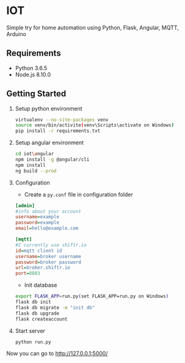 # IOT
Simple try for home automation using Python, Flask, Angular, MQTT, Arduino

## Requirements
* Python 3.6.5
* Node.js 8.10.0

## Getting Started
1. Setup python environment
    ```bash
    virtualenv --no-site-packages venv
    source venv/bin/activite(venv\Scripts\activate on Windows)
    pip install -r requirements.txt
    ```
2. Setup angular environment
	
	```bash
    cd iot\angular
    npm install -g @angular/cli
	npm install
    ng build --prod
	```
3. Configuration
    
    - Create a ```py.conf``` file in configuration folder
    ```ini
    [admin]
    #info about your account
    username=example
    password=example
    email=hello@example.com

    [mqtt]
    #I currently use shiftr.io
    id=mqtt client id
    username=broker username
    password=broker password
    url=broker.shiftr.io
    port=8883
    ```
    - Init database
    ```bash
    export FLASK_APP=run.py(set FLASK_APP=run.py on Windows)
    flask db init
    flask db migrate -m "init db"
    flask db upgrade
    flask createaccount
    ```
4. Start server
    ```bash
    python run.py
    ```
Now you can go to http://127.0.0.1:5000/
